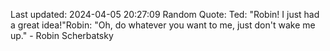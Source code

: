 Last updated: 2024-04-05 20:27:09
Random Quote: Ted: "Robin! I just had a great idea!"Robin: "Oh, do whatever you want to me, just don't wake me up." - Robin Scherbatsky